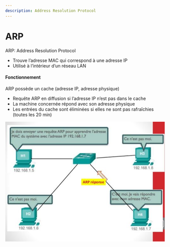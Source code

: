 ```yaml
---
description: Address Resolution Protocol
---
```


# ARP

ARP: Address Resolution Protocol

* Trouve l’adresse MAC qui correspond à une adresse IP
* Utilisé à l’intérieur d’un réseau LAN

#### Fonctionnement

ARP possède un cache \(adresse IP, adresse physique\)

* Requête ARP en diffusion si l’adresse IP n’est pas dans le cache
* La machine concernée répond avec son adresse physique
* Les entrées du cache sont éliminées si elles ne sont pas rafraîchies \(toutes les 20 min\)

![](../.gitbook/assets/image%20%2837%29.png)

